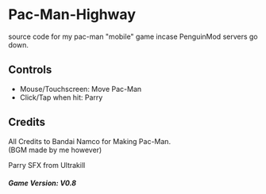 # Pac-Man-Highway
source code for my pac-man "mobile" game incase PenguinMod servers go down.


## Controls
- Mouse/Touchscreen: Move Pac-Man
- Click/Tap when hit: Parry


## Credits
All Credits to Bandai Namco for Making Pac-Man. \
(BGM made by me however)

Parry SFX from Ultrakill




##### _Game Version: V0.8_
